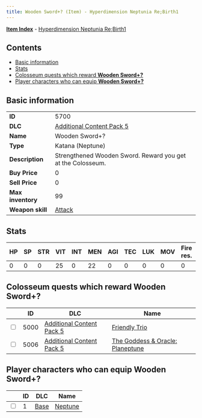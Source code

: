 ```yaml
---
title: Wooden Sword+? (Item) - Hyperdimension Neptunia Re;Birth1
---
```


[**Item Index**](/neptunia/rb1/item/index.html) - [Hyperdimension Neptunia Re;Birth1](/neptunia/rb1)

## Contents

- [Basic information](#basic-information)
- [Stats](#stats)
- [Colosseum quests which reward **Wooden Sword+?**](#colosseum-quests-which-reward-wooden-sword)
- [Player characters who can equip **Wooden Sword+?**](#player-characters-who-can-equip-wooden-sword)
## Basic information

|   |   |
| -- | -- |
| **ID** | 5700 |
| **DLC** | [Additional Content Pack 5](/neptunia/rb1/dlc/14-pack5.html) |
| **Name** | Wooden Sword+? |
| **Type** | Katana (Neptune) |
| **Description** | Strengthened Wooden Sword. Reward you get at the Colosseum. |
| **Buy Price** | 0 |
| **Sell Price** | 0 |
| **Max inventory** | 99 |
| **Weapon skill** | [Attack](/neptunia/rb1/skill/1-1-attack.html) |


## Stats

| HP | SP | STR | VIT | INT | MEN | AGI | TEC | LUK | MOV | Fire res. | Ice res. | Wind res. | Lightning res. |
| -- | -- | --- | --- | --- | --- | --- | --- | --- | --- | --------- | -------- | --------- | -------------- |
| 0 | 0 | 0 | 25 | 0 | 22 | 0 | 0 | 0 | 0 | 0 | 0 | 0 | 0 |


## Colosseum quests which reward **Wooden Sword+?**

|    | ID | DLC | Name |
| -- | -- | --- | ---- |
| <input type="checkbox" id="rb1-colosseum-14-5000" class="trackbox" /> | 5000 | [Additional Content Pack 5](/neptunia/rb1/dlc/14-pack5.html) | [Friendly Trio](/neptunia/rb1/colosseum/14-5000-friendly-trio.html) |
| <input type="checkbox" id="rb1-colosseum-14-5006" class="trackbox" /> | 5006 | [Additional Content Pack 5](/neptunia/rb1/dlc/14-pack5.html) | [The Goddess & Oracle: Planeptune](/neptunia/rb1/colosseum/14-5006-the-goddess-oracle-planeptune.html) |


## Player characters who can equip **Wooden Sword+?**

|    | ID | DLC | Name |
| -- | -- | --- | ---- |
| <input type="checkbox" id="rb1-player-1-1" class="trackbox" /> | 1 | [Base](/neptunia/rb1/dlc/1-base.html) | [Neptune](/neptunia/rb1/player/1-1-neptune.html) |
